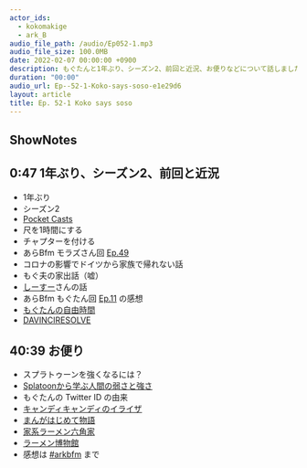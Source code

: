 ```yaml
---
actor_ids:
  - kokomakige
  - ark_B
audio_file_path: /audio/Ep052-1.mp3
audio_file_size: 100.0MB
date: 2022-02-07 00:00:00 +0900
description: もぐたんと1年ぶり、シーズン2、前回と近況、お便りなどについて話しました（Part1/4）。
duration: "00:00"
audio_url: Ep--52-1-Koko-says-soso-e1e29d6
layout: article
title: Ep. 52-1 Koko says soso
---
```

## ShowNotes

## 0:47 1年ぶり、シーズン2、前回と近況

* 1年ぶり
* シーズン2
* [Pocket Casts](https://www.pocketcasts.com/)
* 尺を1時間にする
* チャプターを付ける
* あらBfm モラズさん回 [Ep.49](https://anchor.fm/arkbfm/episodes/Ep--49-Season-2-e1dcrcb)
* コロナの影響でドイツから家族で帰れない話
* もぐ夫の家出話（嘘）
* [しーすー](https://twitter.com/_sushiy)さんの話
* あらBfm もぐたん回 [Ep.11](https://anchor.fm/arkbfm/episodes/Ep--11-German-cake-with-a-fork-epctrj) の感想
* [もぐたんの自由時間](https://www.youtube.com/channel/UCT3cceJT9FGppm88XSCeJ4w)
* [DAVINCIRESOLVE](https://www.blackmagicdesign.com/jp/products/davinciresolve/)

## 40:39 お便り

* スプラトゥーンを強くなるには？
* [Splatoonから学ぶ人間の弱さと強さ](https://note.com/geekdrums/n/ne14becae6343)
* もぐたんの Twitter ID の由来
* [キャンディキャンディのイライザ](https://ameblo.jp/yuki-39chan/image-12293900247-13990126798.html)
* [まんがはじめて物語](https://ja.wikipedia.org/wiki/%E3%81%BE%E3%82%93%E3%81%8C%E3%81%AF%E3%81%98%E3%82%81%E3%81%A6%E7%89%A9%E8%AA%9E)
* [家系ラーメン六角家](https://ja.wikipedia.org/wiki/%E5%85%AD%E8%A7%92%E5%AE%B6_(%E3%83%A9%E3%83%BC%E3%83%A1%E3%83%B3%E5%BA%97))
* [ラーメン博物館](https://www.raumen.co.jp/)
* 感想は [#arkbfm](https://twitter.com/hashtag/arkbfm) まで